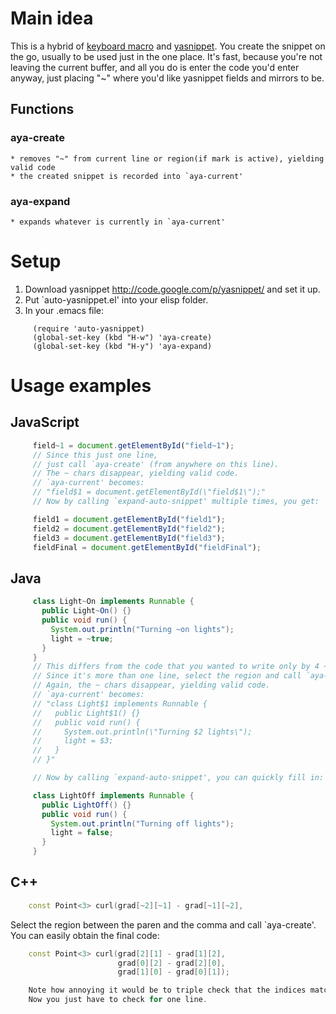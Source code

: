 # Main idea
  This is a hybrid of [keyboard macro](http://www.gnu.org/software/emacs/manual/html_node/emacs/Basic-Keyboard-Macro.html)
  and [yasnippet](http://code.google.com/p/yasnippet/).
  You create the snippet on the go, usually to be used just in the one place.
  It's fast, because you're not leaving the current buffer, and
  all you do is enter the code you'd enter anyway, just placing "~" where you'd
  like yasnippet fields and mirrors to be.
## Functions
### aya-create
    * removes "~" from current line or region(if mark is active), yielding valid code
    * the created snippet is recorded into `aya-current'
### aya-expand
    * expands whatever is currently in `aya-current'
# Setup
1. Download yasnippet http://code.google.com/p/yasnippet/ and set it up.
2. Put `auto-yasnippet.el' into your elisp folder.
3. In your .emacs file:

```Lisp
     (require 'auto-yasnippet)
     (global-set-key (kbd "H-w") 'aya-create)
     (global-set-key (kbd "H-y") 'aya-expand)
```

# Usage examples
## JavaScript
```JavaScript
     field~1 = document.getElementById("field~1");
     // Since this just one line,
     // just call `aya-create' (from anywhere on this line).
     // The ~ chars disappear, yielding valid code.
     // `aya-current' becomes:
     // "field$1 = document.getElementById(\"field$1\");"
     // Now by calling `expand-auto-snippet' multiple times, you get:

     field1 = document.getElementById("field1");
     field2 = document.getElementById("field2");
     field3 = document.getElementById("field3");
     fieldFinal = document.getElementById("fieldFinal");
```
## Java
```Java
     class Light~On implements Runnable {
       public Light~On() {}
       public void run() {
         System.out.println("Turning ~on lights");
         light = ~true;
       }
     }
     // This differs from the code that you wanted to write only by 4 ~ chars.
     // Since it's more than one line, select the region and call `aya-create'.
     // Again, the ~ chars disappear, yielding valid code.
     // `aya-current' becomes:
     // "class Light$1 implements Runnable {
     //   public Light$1() {}
     //   public void run() {
     //     System.out.println(\"Turning $2 lights\");
     //     light = $3;
     //   }
     // }"

     // Now by calling `expand-auto-snippet', you can quickly fill in:

     class LightOff implements Runnable {
       public LightOff() {}
       public void run() {
         System.out.println("Turning off lights");
         light = false;
       }
     }
```
## C++
```C++
    const Point<3> curl(grad[~2][~1] - grad[~1][~2],
```

Select the region between the paren and the comma and call `aya-create'.
You can easily obtain the final code:
```C++
    const Point<3> curl(grad[2][1] - grad[1][2],
                        grad[0][2] - grad[2][0],
                        grad[1][0] - grad[0][1]);

    Note how annoying it would be to triple check that the indices match.
    Now you just have to check for one line.
```
